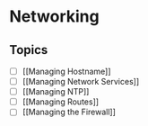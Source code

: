# Networking

## Topics

- [ ] [[Managing Hostname]]
- [ ] [[Managing Network Services]]
- [ ] [[Managing NTP]]
- [ ] [[Managing Routes]]
- [ ] [[Managing the Firewall]]
